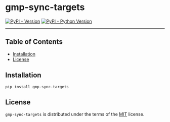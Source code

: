 # gmp-sync-targets

[![PyPI - Version](https://img.shields.io/pypi/v/gmp-sync-targets.svg)](https://pypi.org/project/gmp-sync-targets)
[![PyPI - Python Version](https://img.shields.io/pypi/pyversions/gmp-sync-targets.svg)](https://pypi.org/project/gmp-sync-targets)

-----

## Table of Contents

- [Installation](#installation)
- [License](#license)

## Installation

```console
pip install gmp-sync-targets
```

## License

`gmp-sync-targets` is distributed under the terms of the [MIT](https://spdx.org/licenses/MIT.html) license.
